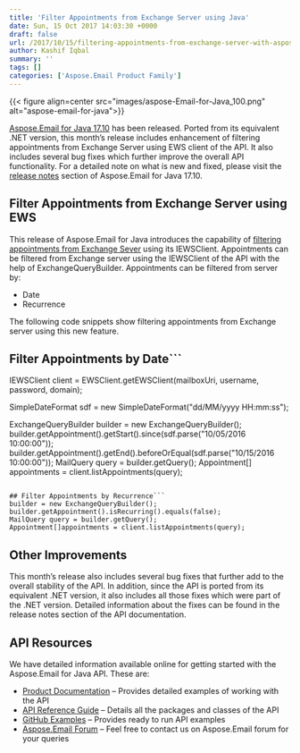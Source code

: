 ```yaml
---
title: 'Filter Appointments from Exchange Server using Java'
date: Sun, 15 Oct 2017 14:03:30 +0000
draft: false
url: /2017/10/15/filtering-appointments-from-exchange-server-with-aspose.email-for-java/
author: Kashif Iqbal
summary: ''
tags: []
categories: ['Aspose.Email Product Family']
---
```




{{< figure align=center src="images/aspose-Email-for-Java_100.png" alt="aspose-email-for-java">}}


[Aspose.Email for Java 17.10][1] has been released. Ported from its equivalent .NET version, this month’s release includes enhancement of filtering appointments from Exchange Server using EWS client of the API. It also includes several bug fixes which further improve the overall API functionality. For a detailed note on what is new and fixed, please visit the [release notes][2] section of Aspose.Email for Java 17.10.

## Filter Appointments from Exchange Server using EWS

This release of Aspose.Email for Java introduces the capability of [filtering appointments from Exchange Sever][3] using its IEWSClient. Appointments can be filtered from Exchange server using the IEWSClient of the API with the help of ExchangeQueryBuilder. Appointments can be filtered from server by:

*   Date
*   Recurrence

The following code snippets show filtering appointments from Exchange server using this new feature.

## Filter Appointments by Date```
IEWSClient client = EWSClient.getEWSClient(mailboxUri, username, password, domain);

SimpleDateFormat sdf = new SimpleDateFormat("dd/MM/yyyy HH:mm:ss");
		
ExchangeQueryBuilder builder = new ExchangeQueryBuilder();
builder.getAppointment().getStart().since(sdf.parse("10/05/2016 10:00:00"));
builder.getAppointment().getEnd().beforeOrEqual(sdf.parse("10/15/2016 10:00:00"));
MailQuery query = builder.getQuery();
Appointment[] appointments = client.listAppointments(query); 
```

## Filter Appointments by Recurrence```
builder = new ExchangeQueryBuilder();
builder.getAppointment().isRecurring().equals(false);
MailQuery query = builder.getQuery();
Appointment[]appointments = client.listAppointments(query);
```

## Other Improvements

This month’s release also includes several bug fixes that further add to the overall stability of the API. In addition, since the API is ported from its equivalent .NET version, it also includes all those fixes which were part of the .NET version. Detailed information about the fixes can be found in the release notes section of the API documentation.

## API Resources

We have detailed information available online for getting started with the Aspose.Email for Java API. These are:

*   [Product Documentation][4] – Provides detailed examples of working with the API
*   [API Reference Guide][5] – Details all the packages and classes of the API
*   [GitHub Examples][6] – Provides ready to run API examples
*   [Aspose.Email Forum][7] – Feel free to contact us on Aspose.Email forum for your queries




[1]: https://downloads.aspose.com/email/java
[2]: https://downloads.aspose.com/email/java/new-releases/aspose.email-for-java-17.10/
[3]: https://docs.aspose.com/display/emailjava/Filter+Appointments+from+Exchange+Server
[4]: https://docs.aspose.com/display/emailjava/Home
[5]: http://www.aspose.com/api/java/email
[6]: https://github.com/aspose-email/Aspose.Email-for-Java
[7]: https://forum.aspose.com/c/email





